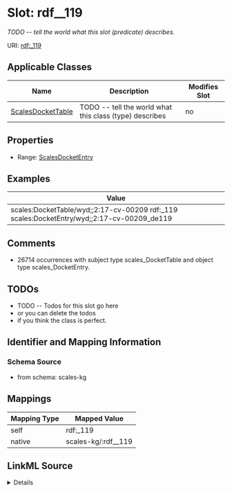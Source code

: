 

# Slot: rdf__119


_TODO -- tell the world what this slot (predicate) describes._





URI: [rdf:_119](http://www.w3.org/1999/02/22-rdf-syntax-ns#_119)



<!-- no inheritance hierarchy -->





## Applicable Classes

| Name | Description | Modifies Slot |
| --- | --- | --- |
| [ScalesDocketTable](../classes/ScalesDocketTable.md) | TODO -- tell the world what this class (type) describes |  no  |







## Properties

* Range: [ScalesDocketEntry](../classes/ScalesDocketEntry.md)






## Examples

| Value |
| --- |
| scales:DocketTable/wyd;;2:17-cv-00209 rdf:_119 scales:DocketEntry/wyd;;2:17-cv-00209_de119 |

## Comments

* 26714 occurrences with subject type scales_DocketTable and object type scales_DocketEntry.

## TODOs

* TODO -- Todos for this slot go here
* or you can delete the todos
* if you think the class is perfect.

## Identifier and Mapping Information







### Schema Source


* from schema: scales-kg




## Mappings

| Mapping Type | Mapped Value |
| ---  | ---  |
| self | rdf:_119 |
| native | scales-kg/:rdf__119 |




## LinkML Source

<details>
```yaml
name: rdf__119
description: TODO -- tell the world what this slot (predicate) describes.
todos:
- TODO -- Todos for this slot go here
- or you can delete the todos
- if you think the class is perfect.
comments:
- 26714 occurrences with subject type scales_DocketTable and object type scales_DocketEntry.
examples:
- value: scales:DocketTable/wyd;;2:17-cv-00209 rdf:_119 scales:DocketEntry/wyd;;2:17-cv-00209_de119
from_schema: scales-kg
rank: 1000
slot_uri: rdf:_119
alias: rdf__119
domain_of:
- scales_DocketTable
range: scales_DocketEntry

```
</details>